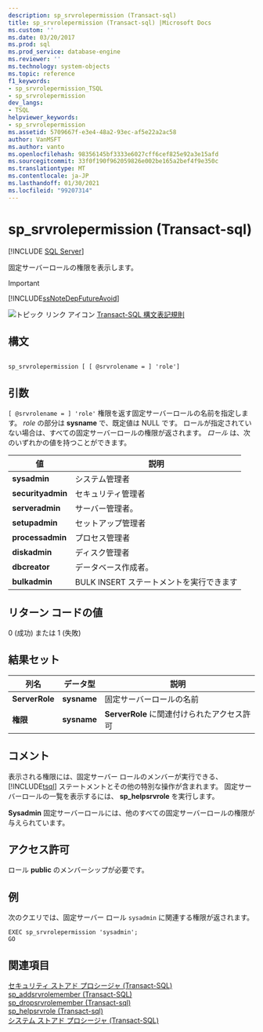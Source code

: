 ```yaml
---
description: sp_srvrolepermission (Transact-sql)
title: sp_srvrolepermission (Transact-sql) |Microsoft Docs
ms.custom: ''
ms.date: 03/20/2017
ms.prod: sql
ms.prod_service: database-engine
ms.reviewer: ''
ms.technology: system-objects
ms.topic: reference
f1_keywords:
- sp_srvrolepermission_TSQL
- sp_srvrolepermission
dev_langs:
- TSQL
helpviewer_keywords:
- sp_srvrolepermission
ms.assetid: 5709667f-e3e4-48a2-93ec-af5e22a2ac58
author: VanMSFT
ms.author: vanto
ms.openlocfilehash: 98356145bf3333e6027cff6cef825e92a3e15afd
ms.sourcegitcommit: 33f0f190f962059826e002be165a2bef4f9e350c
ms.translationtype: MT
ms.contentlocale: ja-JP
ms.lasthandoff: 01/30/2021
ms.locfileid: "99207314"
---
```

# <a name="sp_srvrolepermission-transact-sql"></a>sp_srvrolepermission (Transact-sql)
[!INCLUDE [SQL Server](../../includes/applies-to-version/sqlserver.md)]

  固定サーバーロールの権限を表示します。  
  
> [!IMPORTANT]  
>  [!INCLUDE[ssNoteDepFutureAvoid](../../includes/ssnotedepfutureavoid-md.md)]  
  
 ![トピック リンク アイコン](../../database-engine/configure-windows/media/topic-link.gif "トピック リンク アイコン") [Transact-SQL 構文表記規則](../../t-sql/language-elements/transact-sql-syntax-conventions-transact-sql.md)  
  
## <a name="syntax"></a>構文  
  
```  
  
sp_srvrolepermission [ [ @srvrolename = ] 'role']  
```  
  
## <a name="arguments"></a>引数  
`[ @srvrolename = ] 'role'` 権限を返す固定サーバーロールの名前を指定します。 *role* の部分は **sysname** で、既定値は NULL です。 ロールが指定されていない場合は、すべての固定サーバーロールの権限が返されます。 *ロール* は、次のいずれかの値を持つことができます。  
  
|値|説明|  
|-----------|-----------------|  
|**sysadmin**|システム管理者|  
|**securityadmin**|セキュリティ管理者|  
|**serveradmin**|サーバー管理者。|  
|**setupadmin**|セットアップ管理者|  
|**processadmin**|プロセス管理者|  
|**diskadmin**|ディスク管理者|  
|**dbcreator**|データベース作成者。|  
|**bulkadmin**|BULK INSERT ステートメントを実行できます|  
  
## <a name="return-code-values"></a>リターン コードの値  
 0 (成功) または 1 (失敗)  
  
## <a name="result-sets"></a>結果セット  
  
|列名|データ型|説明|  
|-----------------|---------------|-----------------|  
|**ServerRole**|**sysname**|固定サーバーロールの名前|  
|**権限**|**sysname**|**ServerRole** に関連付けられたアクセス許可|  
  
## <a name="remarks"></a>コメント  
 表示される権限には、固定サーバー ロールのメンバーが実行できる、[!INCLUDE[tsql](../../includes/tsql-md.md)] ステートメントとその他の特別な操作が含まれます。 固定サーバーロールの一覧を表示するには、 **sp_helpsrvrole** を実行します。  
  
 **Sysadmin** 固定サーバーロールには、他のすべての固定サーバーロールの権限が与えられています。  
  
## <a name="permissions"></a>アクセス許可  
 ロール **public** のメンバーシップが必要です。  
  
## <a name="examples"></a>例  
 次のクエリでは、固定サーバー ロール `sysadmin` に関連する権限が返されます。  
  
```  
EXEC sp_srvrolepermission 'sysadmin';  
GO  
```  
  
## <a name="see-also"></a>関連項目  
 [セキュリティ ストアド プロシージャ &#40;Transact-SQL&#41;](../../relational-databases/system-stored-procedures/security-stored-procedures-transact-sql.md)   
 [sp_addsrvrolemember &#40;Transact-SQL&#41;](../../relational-databases/system-stored-procedures/sp-addsrvrolemember-transact-sql.md)   
 [sp_dropsrvrolemember &#40;Transact-sql&#41;](../../relational-databases/system-stored-procedures/sp-dropsrvrolemember-transact-sql.md)   
 [sp_helpsrvrole &#40;Transact-sql&#41;](../../relational-databases/system-stored-procedures/sp-helpsrvrole-transact-sql.md)   
 [システム ストアド プロシージャ &#40;Transact-SQL&#41;](../../relational-databases/system-stored-procedures/system-stored-procedures-transact-sql.md)  
  
  
